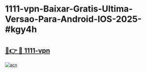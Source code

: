 # 1111-vpn-Baixar-Gratis-Ultima-Versao-Para-Android-IOS-2025-#kgy4h

# <h2><a href="https://ainizakaria.my?title=1111-vpn&ref=24M">🔗👉 🔴 1111-vpn</a></h2>

[![acn](https://github.com/user-attachments/assets/0f9c940e-d8b0-45ae-aac7-cd30a18b3e1c)](https://ainizakaria.my?title=1111-vpn&ref=24M)

